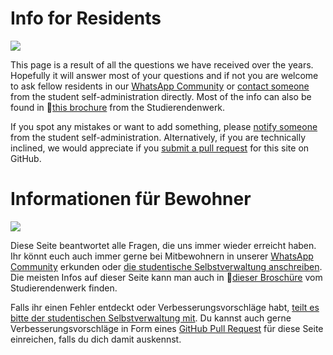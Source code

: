 <!-- English -->
# Info for Residents
![](/img/entrance.webp)

This page is a result of all the questions we have received over the years. Hopefully it will answer most of your questions and if not you are welcome to ask fellow residents in our [WhatsApp Community](#e-community) or [contact someone](/en/index.html#contact) from the student self-administration directly. Most of the info can also be found in 📁[this brochure](https://www.studentenwerk-muenchen.de/fileadmin/studentenwerk-muenchen/bereiche/wohnen/wohnheime/Broschueren/Josef-Wirth-Weg_Brosch%C3%BCre_englisch.pdf) from the Studierendenwerk.

If you spot any mistakes or want to add something, please [notify someone](/en/index.html#contact) from the student self-administration. Alternatively, if you are technically inclined, we would appreciate if you [submit a pull request](https://github.com/Haussprecher-JWW19/jww19-website/pulls) for this site on GitHub. 

<!-- Deutsch -->
# Informationen für Bewohner
![](/img/entrance.webp)

Diese Seite beantwortet alle Fragen, die uns immer wieder erreicht haben. Ihr könnt euch auch immer gerne bei Mitbewohnern in unserer [WhatsApp Community](#e-community) erkunden oder [die studentische Selbstverwaltung anschreiben](/de/index.html#contact). Die meisten Infos auf dieser Seite kann man auch in 📁[dieser Broschüre](https://www.studierendenwerk-muenchen-oberbayern.de/fileadmin/studierendenwerk-muenchen-oberbayern/bereiche/wohnen/wohnheime/Broschueren/Josef-Wirth-Weg_Brosch%C3%BCre_deutsch.pdf) vom Studierendenwerk finden.

Falls ihr einen Fehler entdeckt oder Verbesserungsvorschläge habt, [teilt es bitte der studentischen Selbstverwaltung mit](/de/index.html#contact). Du kannst auch gerne Verbesserungsvorschläge in Form eines [GitHub Pull Request](https://github.com/Haussprecher-JWW19/jww19-website/pulls) für diese Seite einreichen, falls du dich damit auskennst.